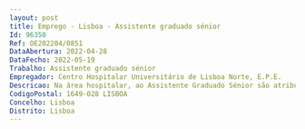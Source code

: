 ```yaml
--- 
layout: post
title: Emprego - Lisboa - Assistente graduado sénior
Id: 96350
Ref: OE202204/0851
DataAbertura: 2022-04-28
DataFecho: 2022-05-19
Trabalho: Assistente graduado sénior
Empregador: Centro Hospitalar Universitário de Lisboa Norte, E.P.E.
Descricao: Na área hospitalar, ao Assistente Graduado Sénior são atribuídas as funções de assistente e de assistente graduado, cabendo lhe ainda a) Planear, programar e avaliar o trabalho da respetiva unidade, serviço ou departamento b) Assumir a responsabilidade pelas atividades de formação e de desenvolvimento profissional contínuo dos médicos, da sua unidade, serviço ou departamento ou das atribuições de formação médica da instituição, quando designado c)Elaborar, promover ou apoiar a concretização de projetos de desenvolvimento técnico científico institucional, de qualidade e de institucional, de qualidade e de inovação, que mobilizem e envolvam o conjunto da equipa profissional em que esteja integrado d) Participar em júris de concursos para todos os graus e categorias da carreira médica.
CodigoPostal: 1649-028 LISBOA
Concelho: Lisboa
Distrito: Lisboa
--- 
```

